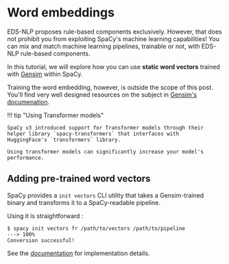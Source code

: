 # Word embeddings

EDS-NLP proposes rule-based components exclusively. However, that does not prohibit you from exploiting SpaCy's machine learning capabilities!
You can mix and match machine learning pipelines, trainable or not, with EDS-NLP rule-based components.

In this tutorial, we will explore how you can use **static word vectors** trained with [Gensim](https://radimrehurek.com/gensim/) within SpaCy.

Training the word embedding, however, is outside the scope of this post. You'll find very well designed resources on the subject in [Gensim's documenation](https://radimrehurek.com/gensim/auto_examples/tutorials/run_word2vec.html#sphx-glr-auto-examples-tutorials-run-word2vec-py).

!!! tip "Using Transformer models"

    SpaCy v3 introduced support for Transformer models through their helper library `spacy-transformers` that interfaces with
    HuggingFace's `transformers` library.

    Using transformer models can significantly increase your model's performance.

## Adding pre-trained word vectors

SpaCy provides a `init vectors` CLI utility that takes a Gensim-trained binary and transforms it to a SpaCy-readable pipeline.

Using it is straightforward :

<!-- termynal -->

```
$ spacy init vectors fr /path/to/vectors /path/to/pipeline
---> 100%
Conversion successful!
```

See the [documentation](https://spacy.io/api/cli#init-vectors) for implementation details.
